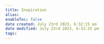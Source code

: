 ```yaml
---
title: Inspiration
alias: 
enableToc: false
date created: July 23rd 2023, 6:32:15 pm
date modified: July 23rd 2023, 6:32:25 pm
tags: 
---
```

